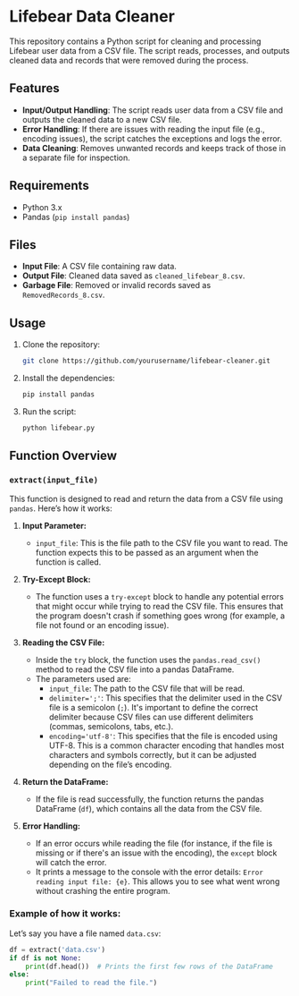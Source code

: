 # Lifebear Data Cleaner

This repository contains a Python script for cleaning and processing Lifebear user data from a CSV file. The script reads, processes, and outputs cleaned data and records that were removed during the process.

## Features

- **Input/Output Handling**: The script reads user data from a CSV file and outputs the cleaned data to a new CSV file.
- **Error Handling**: If there are issues with reading the input file (e.g., encoding issues), the script catches the exceptions and logs the error.
- **Data Cleaning**: Removes unwanted records and keeps track of those in a separate file for inspection.

## Requirements

- Python 3.x
- Pandas (`pip install pandas`)

## Files

- **Input File**: A CSV file containing raw data.
- **Output File**: Cleaned data saved as `cleaned_lifebear_8.csv`.
- **Garbage File**: Removed or invalid records saved as `RemovedRecords_8.csv`.

## Usage

1. Clone the repository:
    ```bash
    git clone https://github.com/yourusername/lifebear-cleaner.git
    ```
2. Install the dependencies:
    ```bash
    pip install pandas
    ```
3. Run the script:
    ```bash
    python lifebear.py
    ```

## Function Overview

### `extract(input_file)`
This function is designed to read and return the data from a CSV file using `pandas`. Here’s how it works:

1. **Input Parameter:**
   - `input_file`: This is the file path to the CSV file you want to read. The function expects this to be passed as an argument when the function is called.

2. **Try-Except Block:**
   - The function uses a `try-except` block to handle any potential errors that might occur while trying to read the CSV file. This ensures that the program doesn't crash if something goes wrong (for example, a file not found or an encoding issue).
   
3. **Reading the CSV File:**
   - Inside the `try` block, the function uses the `pandas.read_csv()` method to read the CSV file into a pandas DataFrame.
   - The parameters used are:
     - `input_file`: The path to the CSV file that will be read.
     - `delimiter=';'`: This specifies that the delimiter used in the CSV file is a semicolon (`;`). It's important to define the correct delimiter because CSV files can use different delimiters (commas, semicolons, tabs, etc.).
     - `encoding='utf-8'`: This specifies that the file is encoded using UTF-8. This is a common character encoding that handles most characters and symbols correctly, but it can be adjusted depending on the file’s encoding.

4. **Return the DataFrame:**
   - If the file is read successfully, the function returns the pandas DataFrame (`df`), which contains all the data from the CSV file.

5. **Error Handling:**
   - If an error occurs while reading the file (for instance, if the file is missing or if there's an issue with the encoding), the `except` block will catch the error.
   - It prints a message to the console with the error details: `Error reading input file: {e}`. This allows you to see what went wrong without crashing the entire program.

### Example of how it works:

Let’s say you have a file named `data.csv`:

```python
df = extract('data.csv')
if df is not None:
    print(df.head())  # Prints the first few rows of the DataFrame
else:
    print("Failed to read the file.")
